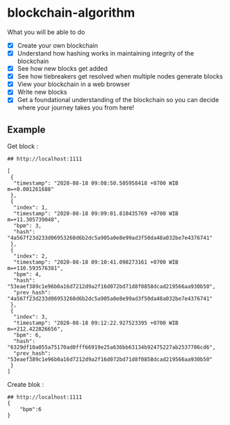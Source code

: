 # blockchain-algorithm
What you will be able to do
- [x] Create your own blockchain
- [x] Understand how hashing works in maintaining integrity of the blockchain
- [x] See how new blocks get added
- [x] See how tiebreakers get resolved when multiple nodes generate blocks
- [x] View your blockchain in a web browser
- [x] Write new blocks
- [x] Get a foundational understanding of the blockchain so you can decide where your journey takes you from here!

## Example 
Get block :
```
## http://localhost:1111

[
 {
  "timestamp": "2020-08-18 09:08:50.505958418 +0700 WIB m=+0.001261688"
 },
 {
  "index": 1,
  "timestamp": "2020-08-18 09:09:01.810435769 +0700 WIB m=+11.305739048",
  "bpm": 3,
  "hash": "4a567f23d233d06953260d6b2dc5a905a0e8e99ad3f50da48a032be7e4376741"
 },
 {
  "index": 2,
  "timestamp": "2020-08-18 09:10:41.098273161 +0700 WIB m=+110.593576381",
  "bpm": 4,
  "hash": "53eaef389c1e96b0a16d7212d9a2f16d072bd71d8f0858dcad219566aa930b50",
  "prev_hash": "4a567f23d233d06953260d6b2dc5a905a0e8e99ad3f50da48a032be7e4376741"
 },
 {
  "index": 3,
  "timestamp": "2020-08-18 09:12:22.927523395 +0700 WIB m=+212.422826656",
  "bpm": 6,
  "hash": "6329df10a055a75170ad0fff66919e25a636bb63134b92475227ab2537706cd6",
  "prev_hash": "53eaef389c1e96b0a16d7212d9a2f16d072bd71d8f0858dcad219566aa930b50"
 }
]
```

Create blok :
```
## http://localhost:1111
{
    "bpm":6
}
```
